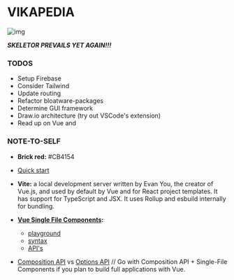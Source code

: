 # VIKAPEDIA

![img](https://media.tenor.com/AOhlRdeaSfgAAAAC/heman-smile.gif)

***SKELETOR PREVAILS YET AGAIN!!!***



### TODOS

- Setup Firebase
- Consider Tailwind
- Update routing
- Refactor bloatware-packages
- Determine GUI framework
- Draw.io architecture (try out VSCode's extension)
- Read up on Vue and 



### NOTE-TO-SELF

- **Brick red:** #CB4154

- [Quick start](https://vuejs.org/guide/quick-start.html#quick-start)

- **Vite:** a local development server written by Evan You, the creator of Vue.js, and used by default by Vue and for React project templates. It has support for TypeScript and JSX. It uses Rollup and esbuild internally for bundling.

- **[Vue Single File Components](https://vuejs.org/guide/scaling-up/sfc):**

  - [playground](https://play.vuejs.org/#eNp9kUFLwzAUx7/KM5cqzBXZbXQDlYF6UFHBSy6je+sy0yQkL3NQ+t19SdncYezW9//9X/pL24l758a7iGIqqlB75QgCUnRzaVTrrCfowOMaelh720LB1UIaaWprAkEbGpglfl08odYWvq3Xq6viRpqqHI7jg3ggbJ1eEvIEUG3u5l2Xl/u+KnnKqTIuEuxuW7tCPZOCuRRQMqzKk30xEhT49WvVjLfBGjbv0r4UtW2d0ujfHCnWk2IKmSS2ZLvfl5yRjzg65PUG658z+TbsUybFu8eAfodSHBktfYM04MXnK+75+QjZPmpuX4AfGKyOyXGoPUSzYu2TXrZ9zt9fmeYrLPaEJhwulURTs899KfifPF64+r/uZDzJe9L0ov8DExSnNA==)
  - [syntax](https://vuejs.org/api/sfc-spec)
  - [API's](https://vuejs.org/api/application.html)

- [Composition API](https://vuejs.org/guide/introduction#composition-api) vs [Options API](https://vuejs.org/guide/introduction#options-api) // Go with Composition API + Single-File Components if you plan to build full applications with Vue.

  
